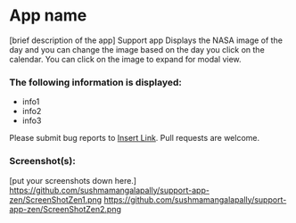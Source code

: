 # App name

[brief description of the app]
Support app
Displays the NASA image of the day and you can change the image based on the day you click on the calendar.
You can click on the image to expand for modal view.

### The following information is displayed:

* info1
* info2
* info3

Please submit bug reports to [Insert Link](). Pull requests are welcome.

### Screenshot(s):
[put your screenshots down here.]
https://github.com/sushmamangalapally/support-app-zen/ScreenShotZen1.png
https://github.com/sushmamangalapally/support-app-zen/ScreenShotZen2.png